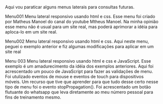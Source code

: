 Aqui vou paraticar alguns menus laterais para consultas futuras.

Menu001 Menu lateral responsivo usando html e css.
Esse menu foi criado por Matheus Manoel do canal do youtube Mtheus Manoel.
Na minha opinião esse menu não é usual para um site real, mas poderá aprimorar a idéia para aploca-lo em um site real.

Menu002 Menu lateral responsivo usando html e css.
Aqui neste menu, peguei o exemplo anterior e fiz algumas modificações para aplicar em um site real

Menu 003 Menu lateral responsivo usando html e css e JavaScript.
Esse exemplo é um amadurecimento da idéia dos exemplos anteriores.
Aqui foi acrescentado um pouco de JavaScript para fazer as validações de menu.
Foi utulizado eventos de mouse e eventos de touch para dispositivos móveis.
Um recurso que tive que aprender para que tudo desse certo nesse tipo de menu foi o evento stopPropagation().
Foi acrescentado um botão flutuante do whatsapp que leva diretamente ao meu número pessoal para fins de treinamento mesmo.